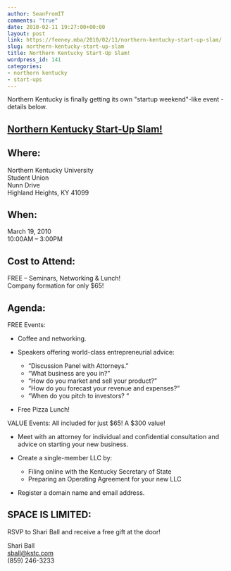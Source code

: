 ```yaml
---
author: SeanFromIT
comments: "true"
date: 2010-02-11 19:27:00+00:00
layout: post
link: https://feeney.mba/2010/02/11/northern-kentucky-start-up-slam/
slug: northern-kentucky-start-up-slam
title: Northern Kentucky Start-Up Slam!
wordpress_id: 141
categories:
- northern kentucky
- start-ups
---
```


Northern Kentucky is finally getting its own "startup weekend"-like event - details below.  


##   [Northern Kentucky Start-Up Slam!](http://startupslam.wordpress.com/2009/09/15/lex/)

##   Where:

Northern Kentucky University  
Student Union  
Nunn Drive  
Highland Heights, KY 41099

##   When:

March 19, 2010  
10:00AM – 3:00PM

##   Cost to Attend:

FREE – Seminars, Networking & Lunch!  
Company formation for only $65!

##   Agenda:

FREE Events:

- Coffee and networking.  
- Speakers offering world-class entrepreneurial advice:

  * “Discussion Panel with Attorneys.”
  * “What business are you in?”
  * “How do you market and sell your product?”
  * “How do you forecast your revenue and expenses?”
  * “When do you pitch to investors? “

- Free Pizza Lunch!

VALUE Events: All included for just $65! A $300 value!

- Meet with an attorney for individual and confidential consultation and advice on starting your new business.  
- Create a single-member LLC by:

  * Filing online with the Kentucky Secretary of State
  * Preparing an Operating Agreement for your new LLC

- Register a domain name and email address.

##   SPACE IS LIMITED:

RSVP to Shari Ball and receive a free gift at the door!

Shari Ball  
sball@kstc.com  
(859) 246-3233
